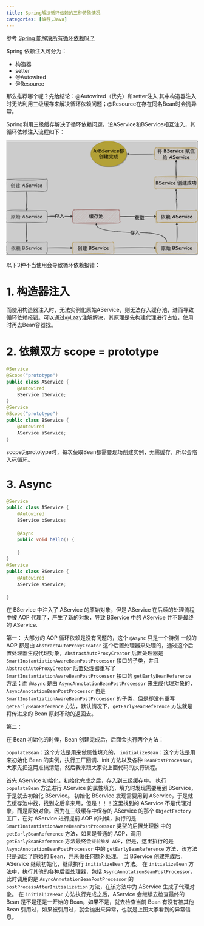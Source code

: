 ```yaml
---
title: Spring解决循环依赖的三种特殊情况
categories: [编程,Java]
---
```


参考 [Spring 能解决所有循环依赖吗？](https://mp.weixin.qq.com/s/Un8pyET2XDXpDY4FnRbwXw)

Spring 依赖注入可分为：
- 构造器
- setter
- @Autowired
- @Resource

那么推荐哪个呢？先给结论：@Autowired（优先）和setter注入 其中构造器注入时无法利用三级缓存来解决循环依赖问题；@Resource在存在同名Bean时会抛异常。


Spring利用三级缓存解决了循环依赖问题，设AService和BService相互注入，其循环依赖注入流程如下：

![cycle](/assets/2023/07/27/cycle.png)

以下3种不当使用会导致循环依赖报错：

# 1. 构造器注入

而使用构造器注入时，无法实例化原始AService，则无法存入缓存池，进而导致循环依赖报错。可以通过@Lazy注解解决，其原理是先构建代理进行占位，使用时再去Bean容器找。

# 2. 依赖双方 scope = prototype

```java
@Service
@Scope("prototype")
public class AService {
    @Autowired
    BService bService;
}
@Service
@Scope("prototype")
public class BService {
    @Autowired
    AService aService;
}
```
scope为prototype时，每次获取Bean都需要现场创建实例，无需缓存，所以会陷入死循环。

# 3. Async

```java
@Service
public class AService {
    @Autowired
    BService bService;

    @Async
    public void hello() {

    }
}
@Service
public class BService {
    @Autowired
    AService aService;

}
```

在 BService 中注入了 AService 的原始对象，但是 AService 在后续的处理流程中被 AOP 代理了，产生了新的对象，导致 BService 中的 AService 并不是最终的 AService.

第一：
大部分的 AOP 循环依赖是没有问题的，这个 `@Async` 只是一个特例 一般的 AOP 都是由 `AbstractAutoProxyCreator` 这个后置处理器来处理的，通过这个后置处理器生成代理对象，`AbstractAutoProxyCreator` 后置处理器是 `SmartInstantiationAwareBeanPostProcessor` 接口的子类，并且 `AbstractAutoProxyCreator` 后置处理器重写了 `SmartInstantiationAwareBeanPostProcessor` 接口的 `getEarlyBeanReference` 方法；而 `@Async` 是由 `AsyncAnnotationBeanPostProcessor` 来生成代理对象的，`AsyncAnnotationBeanPostProcessor` 也是 `SmartInstantiationAwareBeanPostProcessor` 的子类，但是却没有重写 `getEarlyBeanReference` 方法，默认情况下，`getEarlyBeanReference` 方法就是将传进来的 Bean 原封不动的返回去。

第二：

在 Bean 初始化的时候，Bean 创建完成后，后面会执行两个方法：

`populateBean`：这个方法是用来做属性填充的。
`initializeBean`：这个方法是用来初始化 Bean 的实例，执行工厂回调、init 方法以及各种 `BeanPostProcessor`。
大家先把这两点搞清楚，然后我来跟大家说上面代码的执行流程。

首先 AService 初始化，初始化完成之后，存入到三级缓存中。
执行 `populateBean` 方法进行 AService 的属性填充，填充时发现需要用到 BService，于是就去初始化 BService。
初始化 BService 发现需要用到 AService，于是就去缓存池中找，找到之后拿来用，但是！！！这里找到的 AService 不是代理对象，而是原始对象。因为在三级缓存中保存的 AService 的那个 `ObjectFactory` 工厂，在对 AService 进行提前 AOP 的时候，执行的是 `SmartInstantiationAwareBeanPostProcessor` 类型的后置处理器 中的 `getEarlyBeanReference` 方法，如果是普通的 AOP，调用 `getEarlyBeanReference` 方法最终会`提前触发 AOP`，但是，这里执行的是 `AsyncAnnotationBeanPostProcessor` 中的 `getEarlyBeanReference` 方法，该方法只是返回了原始的 Bean，并未做任何额外处理。
当 BService 创建完成后，AService 继续初始化，继续执行 `initializeBean` 方法。
在 `initializeBean` 方法中，执行其他的各种后置处理器，包括 `AsyncAnnotationBeanPostProcessor`，此时调用的是 `AsyncAnnotationBeanPostProcessor` 的 `postProcessAfterInitialization` 方法，在该方法中为 AService 生成了代理对象。
在 `initializeBean` 方法执行完成之后，AService 会继续去检查最终的 Bean 是不是还是一开始的 Bean，如果不是，就去检查当前 Bean 有没有被其他 Bean 引用过，如果被引用过，就会抛出来异常，也就是上图大家看到的异常信息。
